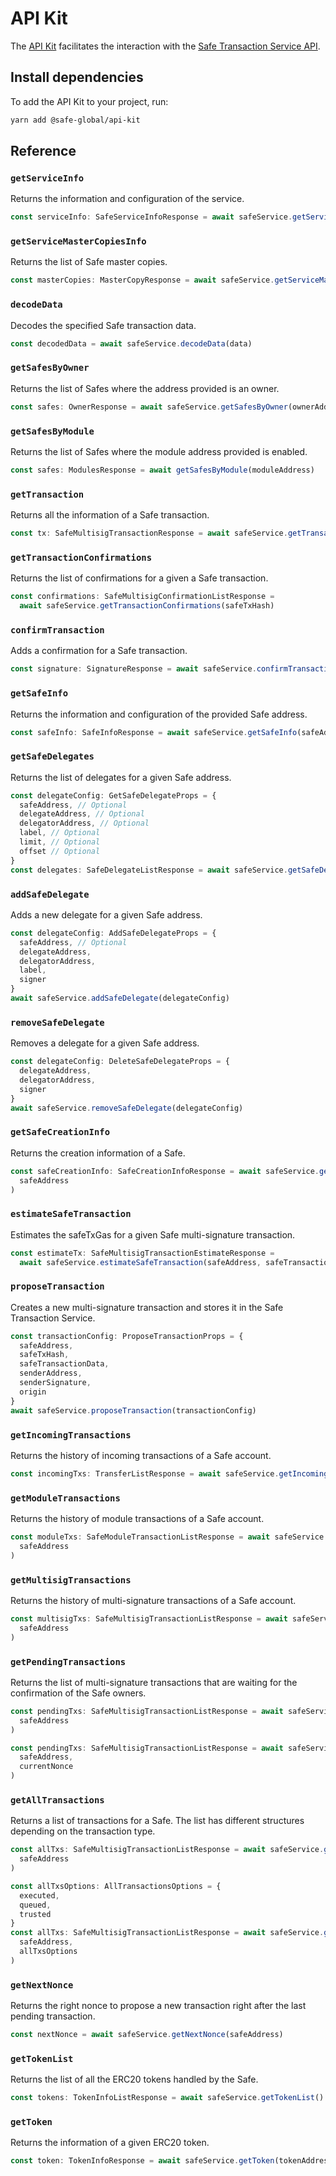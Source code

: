 # API Kit

The [API Kit](https://github.com/safe-global/safe-core-sdk/tree/main/packages/api-kit) facilitates the interaction with the [Safe Transaction Service API](https://github.com/safe-global/safe-transaction-service).

## Install dependencies

To add the API Kit to your project, run:

```bash
yarn add @safe-global/api-kit
```

## Reference

### `getServiceInfo`

Returns the information and configuration of the service.

```typescript
const serviceInfo: SafeServiceInfoResponse = await safeService.getServiceInfo()
```

### `getServiceMasterCopiesInfo`

Returns the list of Safe master copies.

```typescript
const masterCopies: MasterCopyResponse = await safeService.getServiceMasterCopiesInfo()
```

### `decodeData`

Decodes the specified Safe transaction data.

```typescript
const decodedData = await safeService.decodeData(data)
```

### `getSafesByOwner`

Returns the list of Safes where the address provided is an owner.

```typescript
const safes: OwnerResponse = await safeService.getSafesByOwner(ownerAddress)
```

### `getSafesByModule`

Returns the list of Safes where the module address provided is enabled.

```typescript
const safes: ModulesResponse = await getSafesByModule(moduleAddress)
```

### `getTransaction`

Returns all the information of a Safe transaction.

```typescript
const tx: SafeMultisigTransactionResponse = await safeService.getTransaction(safeTxHash)
```

### `getTransactionConfirmations`

Returns the list of confirmations for a given a Safe transaction.

```typescript
const confirmations: SafeMultisigConfirmationListResponse =
  await safeService.getTransactionConfirmations(safeTxHash)
```

### `confirmTransaction`

Adds a confirmation for a Safe transaction.

```typescript
const signature: SignatureResponse = await safeService.confirmTransaction(safeTxHash, signature)
```

### `getSafeInfo`

Returns the information and configuration of the provided Safe address.

```typescript
const safeInfo: SafeInfoResponse = await safeService.getSafeInfo(safeAddress)
```

### `getSafeDelegates`

Returns the list of delegates for a given Safe address.

```typescript
const delegateConfig: GetSafeDelegateProps = {
  safeAddress, // Optional
  delegateAddress, // Optional
  delegatorAddress, // Optional
  label, // Optional
  limit, // Optional
  offset // Optional
}
const delegates: SafeDelegateListResponse = await safeService.getSafeDelegates(delegateConfig)
```

### `addSafeDelegate`

Adds a new delegate for a given Safe address.

```typescript
const delegateConfig: AddSafeDelegateProps = {
  safeAddress, // Optional
  delegateAddress,
  delegatorAddress,
  label,
  signer
}
await safeService.addSafeDelegate(delegateConfig)
```

### `removeSafeDelegate`

Removes a delegate for a given Safe address.

```typescript
const delegateConfig: DeleteSafeDelegateProps = {
  delegateAddress,
  delegatorAddress,
  signer
}
await safeService.removeSafeDelegate(delegateConfig)
```

### `getSafeCreationInfo`

Returns the creation information of a Safe.

```typescript
const safeCreationInfo: SafeCreationInfoResponse = await safeService.getSafeCreationInfo(
  safeAddress
)
```

### `estimateSafeTransaction`

Estimates the safeTxGas for a given Safe multi-signature transaction.

```typescript
const estimateTx: SafeMultisigTransactionEstimateResponse =
  await safeService.estimateSafeTransaction(safeAddress, safeTransaction)
```

### `proposeTransaction`

Creates a new multi-signature transaction and stores it in the Safe Transaction Service.

```typescript
const transactionConfig: ProposeTransactionProps = {
  safeAddress,
  safeTxHash,
  safeTransactionData,
  senderAddress,
  senderSignature,
  origin
}
await safeService.proposeTransaction(transactionConfig)
```

### `getIncomingTransactions`

Returns the history of incoming transactions of a Safe account.

```typescript
const incomingTxs: TransferListResponse = await safeService.getIncomingTransactions(safeAddress)
```

### `getModuleTransactions`

Returns the history of module transactions of a Safe account.

```typescript
const moduleTxs: SafeModuleTransactionListResponse = await safeService.getModuleTransactions(
  safeAddress
)
```

### `getMultisigTransactions`

Returns the history of multi-signature transactions of a Safe account.

```typescript
const multisigTxs: SafeMultisigTransactionListResponse = await safeService.getMultisigTransactions(
  safeAddress
)
```

### `getPendingTransactions`

Returns the list of multi-signature transactions that are waiting for the confirmation of the Safe owners.

```typescript
const pendingTxs: SafeMultisigTransactionListResponse = await safeService.getPendingTransactions(
  safeAddress
)
```

```typescript
const pendingTxs: SafeMultisigTransactionListResponse = await safeService.getPendingTransactions(
  safeAddress,
  currentNonce
)
```

### `getAllTransactions`

Returns a list of transactions for a Safe. The list has different structures depending on the transaction type.

```typescript
const allTxs: SafeMultisigTransactionListResponse = await safeService.getAllTransactions(
  safeAddress
)
```

```typescript
const allTxsOptions: AllTransactionsOptions = {
  executed,
  queued,
  trusted
}
const allTxs: SafeMultisigTransactionListResponse = await safeService.getAllTransactions(
  safeAddress,
  allTxsOptions
)
```

### `getNextNonce`

Returns the right nonce to propose a new transaction right after the last pending transaction.

```typescript
const nextNonce = await safeService.getNextNonce(safeAddress)
```

### `getTokenList`

Returns the list of all the ERC20 tokens handled by the Safe.

```typescript
const tokens: TokenInfoListResponse = await safeService.getTokenList()
```

### `getToken`

Returns the information of a given ERC20 token.

```typescript
const token: TokenInfoResponse = await safeService.getToken(tokenAddress)
```
